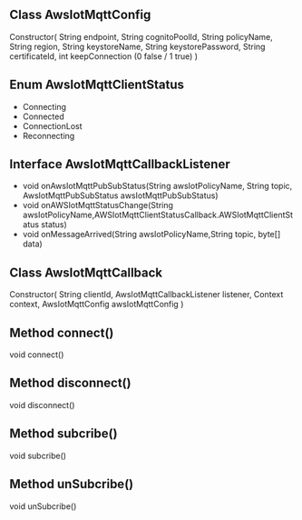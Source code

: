 ## Class AwsIotMqttConfig
Constructor(
			String endpoint, 
			String cognitoPoolId, 
			String policyName,
			String region, 
			String keystoreName, 
			String keystorePassword, 
			String certificateId, 
			int keepConnection (0 false / 1 true)
			)

## Enum AwsIotMqttClientStatus
+ Connecting
+ Connected
+ ConnectionLost
+ Reconnecting


## Interface AwsIotMqttCallbackListener
+ void onAwsIotMqttPubSubStatus(String awsIotPolicyName, String topic, AwsIotMqttPubSubStatus awsIotMqttPubSubStatus)
+ void onAWSIotMqttStatusChange(String awsIotPolicyName,AWSIotMqttClientStatusCallback.AWSIotMqttClientStatus status)
+ void onMessageArrived(String awsIotPolicyName,String topic, byte[] data)


## Class AwsIotMqttCallback
Constructor(
			String clientId, 
			AwsIotMqttCallbackListener listener, 
			Context context, 
			AwsIotMqttConfig awsIotMqttConfig
			)
			
## Method connect()		
void connect()


## Method disconnect()		
void disconnect()


## Method subcribe()		
void subcribe()


## Method unSubcribe()		
void unSubcribe()

